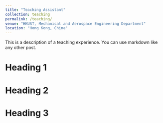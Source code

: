```yaml
---
title: "Teaching Assistant"
collection: teaching
permalink: /teaching/
venue: "HKUST, Mechanical and Aerospace Engineering Department"
location: "Hong Kong, China"
---
```


This is a description of a teaching experience. You can use markdown like any other post.

Heading 1
======

Heading 2
======

Heading 3
======